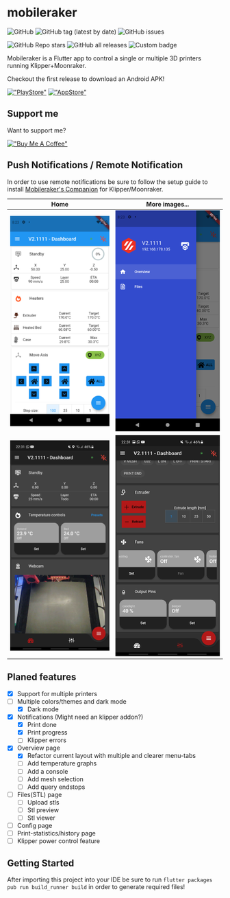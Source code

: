 # mobileraker
![GitHub](https://img.shields.io/github/license/Clon1998/mobileraker?style=for-the-badge)
![GitHub tag (latest by date)](https://img.shields.io/github/v/tag/clon1998/mobileraker?style=for-the-badge)
![GitHub issues](https://img.shields.io/github/issues/Clon1998/mobileraker?style=for-the-badge)

![GitHub Repo stars](https://img.shields.io/github/stars/Clon1998/mobileraker?style=for-the-badge)
![GitHub all releases](https://img.shields.io/github/downloads/clon1998/mobileraker/total?style=for-the-badge)
![Custom badge](https://img.shields.io/endpoint?color=%235fd102&style=for-the-badge&url=https%3A%2F%2Fplayshields.herokuapp.com%2Fplay%3Fi%3Dcom.mobileraker.android%26l%3DAndroid%26m%3D%24installs)

Mobileraker is a Flutter app to control a single or multiple 3D printers running Klipper+Moonraker.

Checkout the first release to download an Android APK!


[!["PlayStore"](https://img.shields.io/badge/Google_Play-414141?style=for-the-badge&logo=google-play&logoColor=white)](https://play.google.com/store/apps/details?id=com.mobileraker.android)
[!["AppStore"](https://img.shields.io/badge/App_Store-0D96F6?style=for-the-badge&logo=app-store&logoColor=white)](https://testflight.apple.com/join/ekk3AM5z)



## Support me
Want to support me?


[!["Buy Me A Coffee"](https://www.buymeacoffee.com/assets/img/custom_images/orange_img.png)](https://www.buymeacoffee.com/PadS)


## Push Notifications / Remote Notification
In order to use remote notifications be sure to follow the setup guide to install [Mobileraker's Companion](https://github.com/Clon1998/mobileraker_companion) for Klipper/Moonraker.

Home           |  More images...
:------------------------------------------------------:|:-------------------------------------------------------:
![Floating Style](misc/images/Screenshot_1628195007.png)  |  ![Grounded Style](misc/images/Screenshot_1628195012.png)
![Floating Style](misc/images/Screenshot_20210808-223102.jpg)  |  ![Grounded Style](misc/images/Screenshot_20210808-223110.jpg)


## Planed features
* [x] Support for multiple printers
* [ ] Multiple colors/themes and dark mode
  * [x] Dark mode
* [x] Notifications (Might need an klipper addon?)
  * [x] Print done
  * [x] Print progress
  * [ ] Klipper errors
* [x] Overview page
  * [x] Refactor current layout with multiple and clearer menu-tabs
  * [ ] Add temperature graphs
  * [ ] Add a console
  * [ ] Add mesh selection
  * [ ] Add query endstops
* [ ] Files(STL) page
  * [ ] Upload stls
  * [ ] Stl preview
  * [ ] Stl viewer
* [ ] Config page
* [ ] Print-statistics/history page
* [ ] Klipper power control feature

## Getting Started
After importing this project into your IDE be sure to run `flutter packages pub run build_runner build` in order to generate required files!
